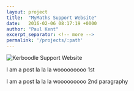 ```yaml
---
layout: project
title:  "MyMaths Support Website"
date:   2016-02-06 08:17:19 +0000
author: "Paul Kent"
excerpt_separator: <!-- more -->
permalink: '/projects/:path'
---
```

![Kerboodle Support Website]({{site.baseurl}}/images/kerboodle-support.png)<!-- more -->
<p>I am a post la la la wooooooooo 1st</p>
<p>I am a post la la la wooooooooo 2nd paragraphy</p>
